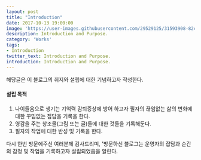 ```yaml
---
layout: post
title: "Introduction"
date: 2017-10-13 19:00:00
image: 'https://user-images.githubusercontent.com/29529125/31593908-82ce7b80-b26c-11e7-9ba3-2a5decad0817.jpg'
description: Introduction and Purpose.
category: 'Works'
tags:
- Introduction
twitter_text: Introduction and Purpose.
introduction: Introduction and Purpose.
---
```



해당글은 이 블로그의 취지와 설립에 대한 기념하고자 작성한다.

#### 설립 목적
01. 나이들음으로 생기는 기억력 감퇴증상에 방어 하고자 필자의 끊임없는 삶의 변화에 대한 꾸밈없는 잡담을 기록을 한다. 
02. 영감을 주는 창조물(그림 또는 글)들에 대한 것들을 기록해둔다. 
03. 필자의 작업에 대한 반성 및 기록을 한다.

다시 한번 방문에주신 여러분께 감사드리며, 
'방문하신 블로그는 운영자의 잡담과 순간의 감정 및 작업을 기록하고자 설립되었음을 알린다.
